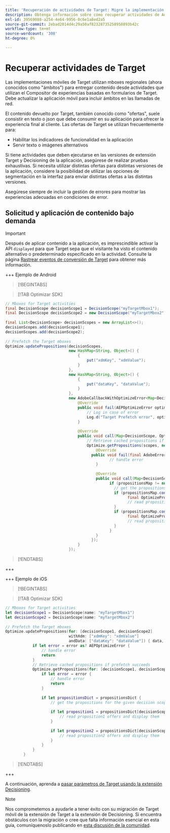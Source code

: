 ```yaml
---
title: 'Recuperación de actividades de Target: Migre la implementación de Adobe Target en su aplicación móvil a la extensión Adobe Journey Optimizer - Decisioning.'
description: Obtenga información sobre cómo recuperar actividades de Adobe Target al migrar del Adobe Target a la extensión Adobe Journey Optimizer - Decisioning Mobile.
exl-id: 39569088-a254-4e64-9956-0c6e1a8ed2a5
source-git-commit: 2ebad2014d4c29a50af82328735258958893b42c
workflow-type: tm+mt
source-wordcount: '308'
ht-degree: 0%

---
```


# Recuperar actividades de Target

Las implementaciones móviles de Target utilizan mboxes regionales (ahora conocidos como &quot;ámbitos&quot;) para entregar contenido desde actividades que utilizan el Compositor de experiencias basadas en formularios de Target. Debe actualizar la aplicación móvil para incluir ámbitos en las llamadas de red.

El contenido devuelto por Target, también conocido como &quot;ofertas&quot;, suele consistir en texto o json que debe consumir en su aplicación para ofrecer la experiencia final al cliente. Las ofertas de Target se utilizan frecuentemente para:

* Habilitar los indicadores de funcionalidad en la aplicación
* Servir texto o imágenes alternativos

Si tiene actividades que deben ejecutarse en las versiones de extensión Target y Decisioning de la aplicación, asegúrese de realizar pruebas exhaustivas. Si necesita utilizar distintas ofertas para distintas versiones de la aplicación, considere la posibilidad de utilizar las opciones de segmentación en la interfaz para enviar distintas ofertas a las distintas versiones.

Asegúrese siempre de incluir la gestión de errores para mostrar las experiencias adecuadas en condiciones de error.


## Solicitud y aplicación de contenido bajo demanda

>[!IMPORTANT]
>
>Después de aplicar contenido a la aplicación, es imprescindible activar la API `displayed` para que Target sepa que el visitante ha visto el contenido alternativo o predeterminado especificado en la actividad. Consulte la página [Rastrear eventos de conversión de Target](track-events.md) para obtener más información.


+++ Ejemplo de Android

>[!BEGINTABS]

>[!TAB Optimizar SDK]

```Java
// Mboxes for Target activities
final DecisionScope decisionScope1 = DecisionScope("myTargetMbox1");
final DecisionScope decisionScope2 = new DecisionScope("myTargetMbox2");
 
final List<DecisionScope> decisionScopes = new ArrayList<>();
decisionScopes.add(decisionScope1);
decisionScopes.add(decisionScope2);
 
// Prefetch the Target mboxes
Optimize.updatePropositions(decisionScopes,
                            new HashMap<String, Object>() {
                                {
                                    put("xdmKey", "xdmValue");
                                }
                            },
                            new HashMap<String, Object>() {
                                {
                                    put("dataKey", "dataValue");
                                }
                            },
                            new AdobeCallbackWithOptimizeError<Map<DecisionScope, OptimizeProposition>>() {
                                @Override
                                public void fail(AEPOptimizeError optimizeError) {
                                    // Log in case of error
                                    Log.d("Target Prefetch error", optimizeError.title);
                                }
 
                                @Override
                                public void call(Map<DecisionScope, OptimizeProposition> propositionsMap) {
                                    // Retrieve cached propositions if prefetch succeeds
                                    Optimize.getPropositions(scopes, new AdobeCallbackWithError<Map<DecisionScope, OptimizeProposition>>() {
                                        @Override
                                      public void fail(final AdobeError adobeError) {
                                              // handle error
                                        }
 
                                        @Override
                                        public void call(Map<DecisionScope, OptimizeProposition> propositionsMap) {
                                              if (propositionsMap != null && !propositionsMap.isEmpty()) {
                                                // get the propositions for the given decision scopes
                                                if (propositionsMap.contains(decisionScope1)) {
                                                      final OptimizeProposition proposition1 = propsMap.get(decisionScope1)
                                                      // read proposition1 offers and display them
                                                }
                                                if (propositionsMap.contains(decisionScope2)) {
                                                      final OptimizeProposition proposition2 = propsMap.get(decisionScope2)
                                                      // read proposition2 offers and display them
                                                }
                                              }
                                        }
                                      });
                                }
                            });
```

>[!ENDTABS]

+++

+++ Ejemplo de iOS

>[!BEGINTABS]

>[!TAB Optimizar SDK]

```Swift
// Mboxes for Target activities
let decisionScope1 = DecisionScope(name: "myTargetMbox1")
let decisionScope2 = DecisionScope(name: "myTargetMbox2")
 
// Prefetch the Target mboxes
Optimize.updatePropositions(for: [decisionScope1, decisionScope2]
                            withXdm: ["xdmKey": "xdmValue"]
                            andData: ["dataKey": "dataValue"]) { data, error in
            if let error = error as? AEPOptimizeError {
                // handle error
                return
            }
            // Retrieve cached propositions if prefetch succeeds
            Optimize.getPropositions(for: [decisionScope1, decisionScope2]) { propositionsDict, error in
                if let error = error {
                    // handle error
                    return
                }
 
                if let propositionsDict = propositionsDict {
                    // get the propositions for the given decision scopes
 
                    if let proposition1 = propositionsDict[decisionScope1] {
                        // read proposition1 offers and display them
                    }
 
                    if let proposition2 = propositionsDict[decisionScope2] {
                        // read proposition2 offers and display them
                    }
                }
            }
        }
```

>[!ENDTABS]

+++



A continuación, aprenda a [pasar parámetros de Target usando la extensión Decisioning](send-parameters.md).

>[!NOTE]
>
>Nos comprometemos a ayudarle a tener éxito con su migración de Target móvil de la extensión de Target a la extensión de Decisioning. Si encuentra obstáculos con la migración o cree que falta información esencial en esta guía, comuníquenoslo publicando en [esta discusión de la comunidad](https://experienceleaguecommunities.adobe.com/t5/adobe-experience-platform-data/tutorial-discussion-migrate-adobe-target-to-mobile-sdk-on-edge/m-p/747484?profile.language=es#M625).
